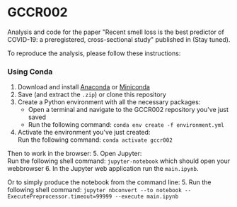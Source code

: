 # GCCR002

Analysis and code for the paper "Recent smell loss is the best predictor of COVID-19: a preregistered, cross-sectional study" published in (Stay tuned). 

To reproduce the analysis, please follow these instructions:

### Using Conda

1. Download and install [Anaconda](https://docs.anaconda.com/anaconda/install/) or [Miniconda](https://docs.conda.io/projects/continuumio-conda/en/latest/user-guide/install/index.html)
2. Save (and extract the `.zip`) or clone this repository
3. Create a Python environment with all the necessary packages:
   * Open a terminal and navigate to the GCCR002 repository you've just saved
   * Run the following command: `conda env create -f environment.yml`
4. Activate the environment you've just created:  
   Run the following command: `conda activate gccr002`

Then to work in the browser:
5. Open Jupyter:  
   Run the following shell command: `jupyter-notebook` which should open your webbrowser
6. In the Jupyter web application run the `main.ipynb`.
   
Or to simply produce the notebook from the command line:
5. Run the following shell command: `jupyter nbconvert --to notebook --ExecutePreprocessor.timeout=99999 --execute main.ipynb`
